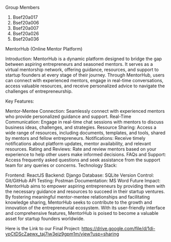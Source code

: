 Group Members
1) Bsef20a017
2) Bsef20a006
3) Bsef20a007
4) Bsef20a026
5) Bsef20a036
   
MentorHub (Online Mentor Platform)

Introduction: MentorHub is a dynamic platform designed to bridge the gap between aspiring entrepreneurs and seasoned mentors. 
It serves as a virtual mentorship network, offering guidance, resources, and support to startup founders at every stage of their 
journey. Through MentorHub, users can connect with experienced mentors, engage in real-time conversations, access valuable resources, 
and receive personalized advice to navigate the challenges of entrepreneurship.

Key Features:

Mentor-Mentee Connection: Seamlessly connect with experienced mentors who provide personalized guidance and support.
Real-Time Communication: Engage in real-time chat sessions with mentors to discuss business ideas, challenges, and strategies.
Resource Sharing: Access a wide range of resources, including documents, templates, and tools, shared by mentors and fellow entrepreneurs.
Notifications: Receive timely notifications about platform updates, mentor availability, and relevant resources.
Rating and Reviews: Rate and review mentors based on your experience to help other users make informed decisions.
FAQs and Support: Access frequently asked questions and seek assistance from the support team for any queries or concerns.
Technology Stack:

Frontend: ReactJS
Backend: Django
Database: SQLite
Version Control: Git/GitHub
API Testing: Postman
Documentation: MS Word
Future Impact: MentorHub aims to empower aspiring entrepreneurs by providing them with the necessary guidance and resources to succeed 
in their startup ventures. By fostering meaningful mentor-mentee relationships and facilitating knowledge sharing, MentorHub seeks to 
contribute to the growth and innovation of the entrepreneurial ecosystem. With its user-friendly interface and comprehensive features,
MentorHub is poised to become a valuable asset for startup founders worldwide.

Here is the Link to our Final Project: https://drive.google.com/file/d/1di-ypCtDScZaewx_taj7iw3eiz9gpm1m/view?usp=sharing
